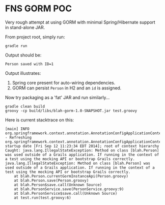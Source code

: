 FNS GORM POC
============

Very rough attempt at using GORM with minimal Spring/Hibernate support in
stand-alone JAR.

From project root, simply run:

`gradle run`

Output should be:

```
Person saved with ID=1
```

Output illustrates:

1.  Spring core present for auto-wiring dependencies.
2.  GORM can persist `Person` in H2 and an `id` is assigned.

Now try packaging as a 'fat' JAR and run similarly...

```
gradle clean build
groovy -cp build/libs/blah-gorm-1.0-SNAPSHOT.jar test.groovy
```


Here is current stacktrace on this:

```
[main] INFO org.springframework.context.annotation.AnnotationConfigApplicationContext - Refreshing org.springframework.context.annotation.AnnotationConfigApplicationContext@7a2145e6: startup date [Fri Sep 12 11:23:34 EDT 2014]; root of context hierarchy
Caught: java.lang.IllegalStateException: Method on class [blah.Person] was used outside of a Grails application. If running in the context of a test using the mocking API or bootstrap Grails correctly.
java.lang.IllegalStateException: Method on class [blah.Person] was used outside of a Grails application. If running in the context of a test using the mocking API or bootstrap Grails correctly.
	at blah.Person.currentGormInstanceApi(Person.groovy)
	at blah.Person.save(Person.groovy)
	at blah.Person$save.call(Unknown Source)
	at blah.PersonService.save(PersonService.groovy:9)
	at blah.PersonService$save.call(Unknown Source)
	at test.run(test.groovy:6)
```

